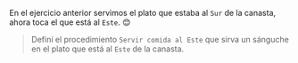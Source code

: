 <gs-attire attire-url="https://raw.githubusercontent.com/MumukiProject/mumuki-guia-gobstones-procedimientos-con-parametros-kids/master/assets/attires/config_1551274896769.json"></gs-attire>

<gs-toolbox toolbox-url="https://raw.githubusercontent.com/MumukiProject/mumuki-guia-gobstones-repeticion-condicional-ii-kids/master/assets/toolbox.xml">
</gs-toolbox>

En el ejercicio anterior servimos el plato que estaba al `Sur` de la canasta, ahora toca el que está al `Este`. :blush:

> Definí el procedimiento `Servir comida al Este` que sirva un sánguche en el plato que está al `Este` de la canasta.


